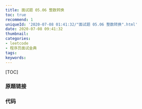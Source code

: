 ```yaml
---
title: 面试题 05.06 整数转换
toc: true
recommend: 1
uniqueId: '2020-07-08 01:41:32/"面试题 05.06 整数转换".html'
date: 2020-07-08 09:41:32
thumbnail:
categories:
- leetcode
- 程序员面试金典
tags:
keywords:
---
```


[TOC]

<!--more-->

### 原题链接



### 代码

```python

```

